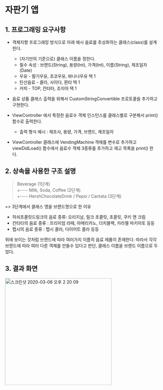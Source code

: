 # 자판기 앱 

## 1. 프로그래밍 요구사항

* 객체지향 프로그래밍 방식으로 아래 예시 음료를 추상화하는 클래스(class)를 설계한다.
  * (자기만의 기준으로) 클래스 이름을 정한다.
  * 필수 속성 : 브랜드(String), 용량(Int), 가격(Int), 이름(String), 제조일자(Date)
  * 우유 - 딸기우유, 초코우유, 바나나우유 택 1
  * 탄산음료 - 콜라, 사이다, 환타 택 1
  * 커피 - TOP, 칸타타, 조지아 택 1
* 음료 상품 클래스 출력을 위해서 CustomStringConvertible 프로토콜을 추가하고 구현한다.
* ViewController 에서 특정한 음료수 객체 인스턴스를 클래스별로 구분해서 print() 함수로 출력한다.
  * 출력 형식 예시 : 제조사, 용량, 가격, 브랜드, 제조일자

* ViewController 클래스에 VendingMachine 객체를 변수로 추가하고 viewDidLoad() 함수에서 음료수 객체 3종류를 추가하고 재고 목록을 print() 한다.

## 2. 상속을 사용한 구조 설명  

> Beverage (1단계)
<br>+---- Milk, Soda, Coffee (2단계)
<br>+---- HershChocolateDrink / Pepsi / Cantata (3단계)

=> 3단계에서 클래스 명을 브랜드명으로 한 이유 

* 허쉬초콜릿드링크의 음료 종류: 오리지날, 밀크 초콜릿, 초콜릿, 쿠키 앤 크림
* 칸타타의 음료 종류 : 프리미엄 라떼, 아메리카노, 더치블랙, 카라멜 마키아토 등등
* 펩시의 음료 종류 : 펩시 콜라, 다이어트 콜라 등등

위에 보이는 것처럼 브랜드에 따라 여러가지 이름의 음료 제품이 존재한다. 
따라서 각각 브랜드에 따라 여러 다른 객체를 만들수 있다고 판단, 클래스 이름을 브랜드 이름으로 두었다.

## 3. 결과 화면

<img width="350" alt="스크린샷 2020-03-06 오후 2 20 09" src="https://user-images.githubusercontent.com/38216027/76054948-a75f9580-5fb5-11ea-9c90-352f63e533fc.png">
